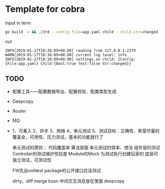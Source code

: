 # Template for cobra

input in term

```bash
go build -v && ./3rd --config.file=app.yaml child --child.str=changed
```

out

```text
INFO[2019-01-17T18:38:09+08:00] reading from 127.0.0.1:2379
WARN[2019-01-17T18:38:09+08:00] current log level: info
INFO[2019-01-17T18:38:09+08:00] settings on child: {Config:{File:app.yaml} Child:{Bool:true Test:false Str:changed}}
```

## TODO

* 配置工具——配置数据导出、配置校验、配置类型生成
* Deepcopy
* Router
* MQ
* 1、可重入
  2、异步
  3、网络
  4、单元测试
  5、测试目标：正确性、希望尽量的覆盖全，可用性、压力测试，基本的功能就行了
  
  单元测试的原则：
  代码覆盖率
  算法层面
  单元测试的效率、想法
  组件层的测试
  Controller的测试维护性较差
  Module的Mock
  为测试执行创建玩家的
  底层可独立测试，可测试性
  
  FW先出unittest
  package的公开接口应该测试
  
  
  
  dirty，diff merge bson 中间交互消息放在里面 deepcopy